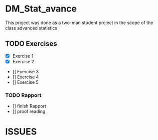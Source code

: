 # DM_Stat_avance

This project was done as a two-man student project in the scope of the class advanced statistics.

## TODO Exercises
- [x] Exercise 1
- [x] Exercise 2
- [] Exercise 3
- [] Exercise 4
- [] Exercise 5

### TODO Rapport
- [] finish Rapport
- [] proof reading

# ISSUES 